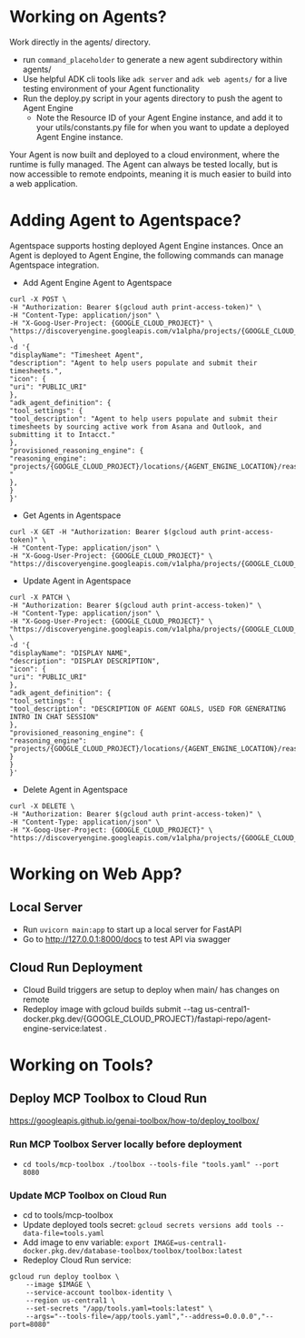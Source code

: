 # Working on Agents?

Work directly in the agents/ directory. 

- run `command_placeholder` to generate a new agent subdirectory within agents/
- Use helpful ADK cli tools like `adk server` and `adk web agents/` for a live testing environment of your Agent functionality
- Run the deploy.py script in your agents directory to push the agent to Agent Engine
    - Note the Resource ID of your Agent Engine instance, and add it to your utils/constants.py file for when you want to update a deployed Agent Engine instance. 

Your Agent is now built and deployed to a cloud environment, where the runtime is fully managed. The Agent can always be tested locally, but is now accessible to remote endpoints, meaning it is much easier to build into a web application. 


# Adding Agent to Agentspace?

Agentspace supports hosting deployed Agent Engine instances. Once an Agent is deployed to Agent Engine, the following commands can manage Agentspace integration.


- Add Agent Engine Agent to Agentspace
```curl
curl -X POST \
-H "Authorization: Bearer $(gcloud auth print-access-token)" \
-H "Content-Type: application/json" \
-H "X-Goog-User-Project: {GOOGLE_CLOUD_PROJECT}" \
"https://discoveryengine.googleapis.com/v1alpha/projects/{GOOGLE_CLOUD_PROJECT}/locations/{AGENTSPACE_APP_LOCATION}/collections/default_collection/engines/{AGENTSPACE_APP_ID}/assistants/default_assistant/agents" \
-d '{
"displayName": "Timesheet Agent",
"description": "Agent to help users populate and submit their timesheets.",
"icon": {
"uri": "PUBLIC_URI"
},
"adk_agent_definition": {
"tool_settings": {
"tool_description": "Agent to help users populate and submit their timesheets by sourcing active work from Asana and Outlook, and submitting it to Intacct."
},
"provisioned_reasoning_engine": {
"reasoning_engine":
"projects/{GOOGLE_CLOUD_PROJECT}/locations/{AGENT_ENGINE_LOCATION}/reasoningEngines/{AGENT_ENGINE_ID}
"
},
}
}'
```

- Get Agents in Agentspace
```curl
curl -X GET -H "Authorization: Bearer $(gcloud auth print-access-token)" \
-H "Content-Type: application/json" \
-H "X-Goog-User-Project: {GOOGLE_CLOUD_PROJECT}" \
"https://discoveryengine.googleapis.com/v1alpha/projects/{GOOGLE_CLOUD_PROJECT}/locations/{AGENTSPACE_APP_LOCATION}/collections/default_collection/engines/{AGENTSPACE_APP_ID}/assistants/default_assistant/agents"
```

- Update Agent in Agentspace
```curl
curl -X PATCH \
-H "Authorization: Bearer $(gcloud auth print-access-token)" \
-H "Content-Type: application/json" \
-H "X-Goog-User-Project: {GOOGLE_CLOUD_PROJECT}" \
"https://discoveryengine.googleapis.com/v1alpha/projects/{GOOGLE_CLOUD_PROJECT}/locations/{AGENTSPACE_APP_LOCATION}/collections/default_collection/engines/{AGENTSPACE_APP_ID}/assistants/default_assistant/agents/{AGENTSPACE_AGENT_ID}" \
-d '{
"displayName": "DISPLAY NAME",
"description": "DISPLAY DESCRIPTION",
"icon": {
"uri": "PUBLIC_URI"
},
"adk_agent_definition": {
"tool_settings": {
"tool_description": "DESCRIPTION OF AGENT GOALS, USED FOR GENERATING INTRO IN CHAT SESSION"
},
"provisioned_reasoning_engine": {
"reasoning_engine":
"projects/{GOOGLE_CLOUD_PROJECT}/locations/{AGENT_ENGINE_LOCATION}/reasoningEngines/{AGENT_ENGINE_ID}"
}
}
}'
```

- Delete Agent in Agentspace
```curl
curl -X DELETE \
-H "Authorization: Bearer $(gcloud auth print-access-token)" \
-H "Content-Type: application/json" \
-H "X-Goog-User-Project: {GOOGLE_CLOUD_PROJECT}" \
"https://discoveryengine.googleapis.com/v1alpha/projects/{GOOGLE_CLOUD_PROJECT}/locations/{AGENTSPACE_APP_LOCATION}/collections/default_collection/engines/{AGENTSPACE_APP_ID}/assistants/default_assistant/agents/{AGENTSPACE_AGENT_ID}"
```

# Working on Web App? 

## Local Server

- Run `uvicorn main:app` to start up a local server for FastAPI
- Go to http://127.0.0.1:8000/docs to test API via swagger

## Cloud Run Deployment

- Cloud Build triggers are setup to deploy when main/ has changes on remote
- Redeploy image with gcloud builds submit --tag us-central1-docker.pkg.dev/{GOOGLE_CLOUD_PROJECT}/fastapi-repo/agent-engine-service:latest .


# Working on Tools? 

## Deploy MCP Toolbox to Cloud Run
https://googleapis.github.io/genai-toolbox/how-to/deploy_toolbox/

### Run MCP Toolbox Server locally before deployment
- `cd tools/mcp-toolbox ./toolbox --tools-file "tools.yaml" --port 8080`

### Update MCP Toolbox on Cloud Run
- cd to tools/mcp-toolbox
- Update deployed tools secret: `gcloud secrets versions add tools --data-file=tools.yaml`
- Add image to env variable: `export IMAGE=us-central1-docker.pkg.dev/database-toolbox/toolbox/toolbox:latest`
- Redeploy Cloud Run service: 
```curl
gcloud run deploy toolbox \
    --image $IMAGE \
    --service-account toolbox-identity \
    --region us-central1 \
    --set-secrets "/app/tools.yaml=tools:latest" \
    --args="--tools-file=/app/tools.yaml","--address=0.0.0.0","--port=8080"
```